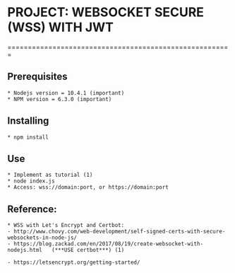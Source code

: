 # PROJECT: WEBSOCKET SECURE (WSS) WITH JWT
=======================================================


## Prerequisites
    * Nodejs version = 10.4.1 (important)
    * NPM version = 6.3.0 (important)

## Installing
    * npm install

## Use
    * Implement as tutorial (1)
    * node index.js
    * Access: wss://domain:port, or https://domain:port

## Reference:
    * WSS with Let's Encrypt and Certbot:
    - http://www.chovy.com/web-development/self-signed-certs-with-secure-websockets-in-node-js/          
    - https://blog.zackad.com/en/2017/08/19/create-websocket-with-nodejs.html   (***USE certbot***) (1)

    - https://letsencrypt.org/getting-started/